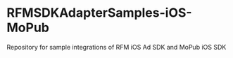 # RFMSDKAdapterSamples-iOS-MoPub
Repository for sample integrations of RFM iOS Ad SDK and MoPub iOS SDK

